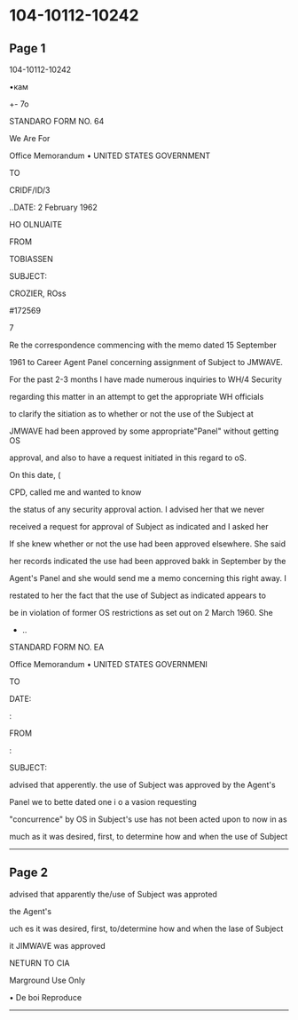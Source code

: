 # 104-10112-10242

## Page 1

104-10112-10242

•кам

+- 7o

STANDARO FORM NO. 64

We Are For

Office Memorandum • UNITED STATES GOVERNMENT

TO

CRIDF/ID/3

..DATE: 2 February 1962

HO OLNUAITE

FROM

TOBIASSEN

SUBJECT:

CROZIER, ROss

#172569

7

Re the correspondence commencing with the memo dated 15 September

1961 to Career Agent Panel concerning assignment of Subject to JMWAVE.

For the past 2-3 months I have made numerous inquiries to WH/4 Security

regarding this matter in an attempt to get the appropriate WH officials

to clarify the sitiation as to whether or not the use of the Subject at

JMWAVE had been approved by some appropriate"Panel" without getting OS

approval, and also to have a request initiated in this regard to oS.

On this date, (

CPD, called me and wanted to know

the status of any security approval action. I advised her that we never

received a request for approval of Subject as indicated and I asked her

If she knew whether or not the use had been approved elsewhere. She said

her records indicated the use had been approved bakk in September by the

Agent's Panel and she would send me a memo concerning this right away. I

restated to her the fact that the use of Subject as indicated appears to

be in violation of former OS restrictions as set out on 2 March 1960. She

- ..

STANDARD FORM NO. EA

Office Memorandum • UNITED STATES GOVERNMENI

TO

DATE:

:

FROM

:

SUBJECT:

advised that apperently. the use of Subject was approved by the Agent's

Panel we to bette dated one i o a vasion requesting

"concurrence" by OS in Subject's use has not been acted upon to now in as

much as it was desired, first, to determine how and when the use of Subject

---

## Page 2

advised that apparently the/use of Subject was approted

the Agent's

uch es it was desired, first, to/determine how and when the lase of Subject

it JIMWAVE was approved

NETURN TO CIA

Marground Use Only

• De boi Reproduce

---


